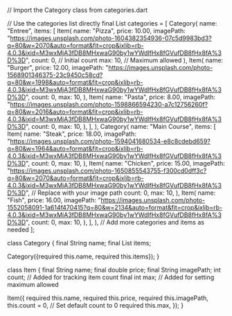 // Import the Category class from categories.dart

// Use the categories list directly
final List<Category> categories = [
  Category(
    name: "Entree",
    items: [
      Item(
        name: "Pizza",
        price: 10.00,
        imagePath: "https://images.unsplash.com/photo-1604382354936-07c5d9983bd3?q=80&w=2070&auto=format&fit=crop&ixlib=rb-4.0.3&ixid=M3wxMjA3fDB8MHxwaG90by1wYWdlfHx8fGVufDB8fHx8fA%3D%3D",
        count: 0, // Initial count
        max: 10,  // Maximum allowed
      ),
      Item(
        name: "Burger",
        price: 12.00,
        imagePath: "https://images.unsplash.com/photo-1568901346375-23c9450c58cd?q=80&w=1998&auto=format&fit=crop&ixlib=rb-4.0.3&ixid=M3wxMjA3fDB8MHxwaG90by1wYWdlfHx8fGVufDB8fHx8fA%3D%3D",
        count: 0,
        max: 10,
      ),
      Item(
        name: "Pasta",
        price: 8.00,
        imagePath: "https://images.unsplash.com/photo-1598866594230-a7c12756260f?q=80&w=2016&auto=format&fit=crop&ixlib=rb-4.0.3&ixid=M3wxMjA3fDB8MHxwaG90by1wYWdlfHx8fGVufDB8fHx8fA%3D%3D",
        count: 0,
        max: 10,
      ),
    ],
  ),
  Category(
    name: "Main Course",
    items: [
      Item(
        name: "Steak",
        price: 18.00,
        imagePath: "https://images.unsplash.com/photo-1594041680534-e8c8cdebd659?q=80&w=1964&auto=format&fit=crop&ixlib=rb-4.0.3&ixid=M3wxMjA3fDB8MHxwaG90by1wYWdlfHx8fGVufDB8fHx8fA%3D%3D",
        count: 0,
        max: 10,
      ),
      Item(
        name: "Chicken",
        price: 15.00,
        imagePath: "https://images.unsplash.com/photo-1650855543755-f300cd0dff3c?q=80&w=2070&auto=format&fit=crop&ixlib=rb-4.0.3&ixid=M3wxMjA3fDB8MHxwaG90by1wYWdlfHx8fGVufDB8fHx8fA%3D%3D", // Replace with your image path
        count: 0,
        max: 10,
      ),
      Item(
        name: "Fish",
        price: 16.00,
        imagePath: "https://images.unsplash.com/photo-1552058091-1a614f470415?q=80&w=2134&auto=format&fit=crop&ixlib=rb-4.0.3&ixid=M3wxMjA3fDB8MHxwaG90by1wYWdlfHx8fGVufDB8fHx8fA%3D%3D",
        count: 0,
        max: 10,
      ),
    ],
  ),
  // Add more categories and items as needed
];

class Category {
  final String name;
  final List<Item> items;

  Category({required this.name, required this.items});
}

class Item {
  final String name;
  final double price;
  final String imagePath;
  int count; // Added for tracking item count
  final int max; // Added for setting maximum allowed

  Item({
    required this.name,
    required this.price,
    required this.imagePath,
    this.count = 0, // Set default count to 0
    required this.max,
  });
}
